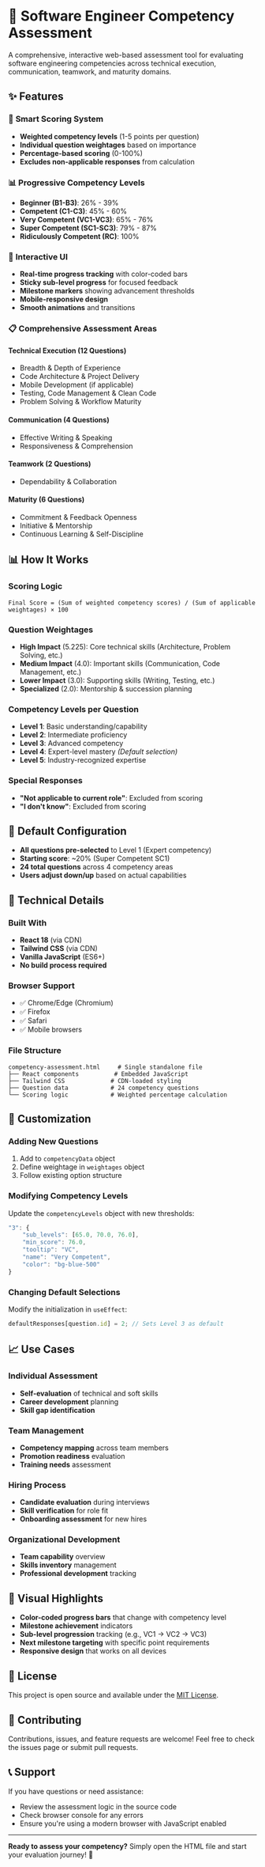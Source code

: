 
# 🎯 Software Engineer Competency Assessment

A comprehensive, interactive web-based assessment tool for evaluating software engineering competencies across technical execution, communication, teamwork, and maturity domains.

## ✨ Features

### 🚀 **Smart Scoring System**
- **Weighted competency levels** (1-5 points per question)
- **Individual question weightages** based on importance
- **Percentage-based scoring** (0-100%)
- **Excludes non-applicable responses** from calculation

### 📊 **Progressive Competency Levels**
- **Beginner (B1-B3)**: 26% - 39%
- **Competent (C1-C3)**: 45% - 60%
- **Very Competent (VC1-VC3)**: 65% - 76%
- **Super Competent (SC1-SC3)**: 79% - 87%
- **Ridiculously Competent (RC)**: 100%

### 🎨 **Interactive UI**
- **Real-time progress tracking** with color-coded bars
- **Sticky sub-level progress** for focused feedback
- **Milestone markers** showing advancement thresholds
- **Mobile-responsive design**
- **Smooth animations** and transitions

### 📋 **Comprehensive Assessment Areas**

#### **Technical Execution** (12 Questions)
- Breadth & Depth of Experience
- Code Architecture & Project Delivery
- Mobile Development (if applicable)
- Testing, Code Management & Clean Code
- Problem Solving & Workflow Maturity

#### **Communication** (4 Questions)
- Effective Writing & Speaking
- Responsiveness & Comprehension

#### **Teamwork** (2 Questions)
- Dependability & Collaboration

#### **Maturity** (6 Questions)
- Commitment & Feedback Openness
- Initiative & Mentorship
- Continuous Learning & Self-Discipline


## 📊 How It Works

### **Scoring Logic**
```
Final Score = (Sum of weighted competency scores) / (Sum of applicable weightages) × 100
```

### **Question Weightages**
- **High Impact** (5.225): Core technical skills (Architecture, Problem Solving, etc.)
- **Medium Impact** (4.0): Important skills (Communication, Code Management, etc.)
- **Lower Impact** (3.0): Supporting skills (Writing, Testing, etc.)
- **Specialized** (2.0): Mentorship & succession planning

### **Competency Levels per Question**
- **Level 1**: Basic understanding/capability
- **Level 2**: Intermediate proficiency
- **Level 3**: Advanced competency
- **Level 4**: Expert-level mastery *(Default selection)*
- **Level 5**: Industry-recognized expertise

### **Special Responses**
- **"Not applicable to current role"**: Excluded from scoring
- **"I don't know"**: Excluded from scoring

## 🎯 Default Configuration

- **All questions pre-selected** to Level 1 (Expert competency)
- **Starting score**: ~20% (Super Competent SC1)
- **24 total questions** across 4 competency areas
- **Users adjust down/up** based on actual capabilities

## 📱 Technical Details

### **Built With**
- **React 18** (via CDN)
- **Tailwind CSS** (via CDN)
- **Vanilla JavaScript** (ES6+)
- **No build process required**

### **Browser Support**
- ✅ Chrome/Edge (Chromium)
- ✅ Firefox
- ✅ Safari
- ✅ Mobile browsers

### **File Structure**
```
competency-assessment.html     # Single standalone file
├── React components          # Embedded JavaScript
├── Tailwind CSS             # CDN-loaded styling
├── Question data            # 24 competency questions
└── Scoring logic            # Weighted percentage calculation
```

## 🔧 Customization

### **Adding New Questions**
1. Add to `competencyData` object
2. Define weightage in `weightages` object
3. Follow existing option structure

### **Modifying Competency Levels**
Update the `competencyLevels` object with new thresholds:
```javascript
"3": {
    "sub_levels": [65.0, 70.0, 76.0],
    "min_score": 76.0,
    "tooltip": "VC",
    "name": "Very Competent",
    "color": "bg-blue-500"
}
```

### **Changing Default Selections**
Modify the initialization in `useEffect`:
```javascript
defaultResponses[question.id] = 2; // Sets Level 3 as default
```

## 📈 Use Cases

### **Individual Assessment**
- **Self-evaluation** of technical and soft skills
- **Career development** planning
- **Skill gap identification**

### **Team Management**
- **Competency mapping** across team members
- **Promotion readiness** evaluation
- **Training needs** assessment

### **Hiring Process**
- **Candidate evaluation** during interviews
- **Skill verification** for role fit
- **Onboarding assessment** for new hires

### **Organizational Development**
- **Team capability** overview
- **Skills inventory** management
- **Professional development** tracking

## 🎨 Visual Highlights

- **Color-coded progress bars** that change with competency level
- **Milestone achievement** indicators
- **Sub-level progression** tracking (e.g., VC1 → VC2 → VC3)
- **Next milestone targeting** with specific point requirements
- **Responsive design** that works on all devices

## 📄 License

This project is open source and available under the [MIT License](LICENSE).

## 🤝 Contributing

Contributions, issues, and feature requests are welcome! Feel free to check the issues page or submit pull requests.

## 📞 Support

If you have questions or need assistance:
- Review the assessment logic in the source code
- Check browser console for any errors
- Ensure you're using a modern browser with JavaScript enabled

---

**Ready to assess your competency?** Simply open the HTML file and start your evaluation journey! 🚀